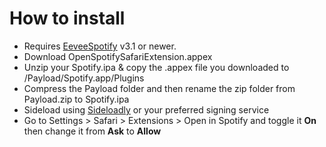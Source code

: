 # How to install
  - Requires [EeveeSpotify](https://github.com/whoeevee/EeveeSpotifyReborn) v3.1 or newer.
  - Download OpenSpotifySafariExtension.appex 
  - Unzip your Spotify.ipa & copy the .appex file you downloaded to /Payload/Spotify.app/Plugins
  - Compress the Payload folder and then rename the zip folder from Payload.zip to Spotify.ipa 
  - Sideload using [Sideloadly](https://sideloadly.io/) or your preferred signing service
  - Go to Settings > Safari > Extensions > Open in Spotify and toggle it **On** then change it from **Ask** to **Allow**
